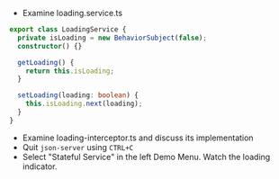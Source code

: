 - Examine loading.service.ts

```typescript
export class LoadingService {
  private isLoading = new BehaviorSubject(false);
  constructor() {}

  getLoading() {
    return this.isLoading;
  }

  setLoading(loading: boolean) {
    this.isLoading.next(loading);
  }
}
```
- Examine loading-interceptor.ts and discuss its implementation
- Quit `json-server` using `CTRL+C`
- Select "Stateful Service" in the left Demo Menu. Watch the loading indicator.